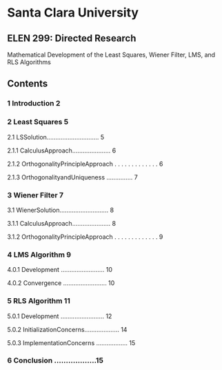 
# Santa Clara University

## ELEN 299: Directed Research
Mathematical Development of the Least Squares, Wiener Filter, LMS, and RLS Algorithms

## Contents

### 1 Introduction 2

### 2 Least Squares 5

2.1 LSSolution.............................. 5 

2.1.1 CalculusApproach...................... 6 

2.1.2 OrthogonalityPrincipleApproach . . . . . . . . . . . . . 6 

2.1.3 OrthogonalityandUniqueness ............... 7

### 3 Wiener Filter 7

3.1 WienerSolution............................ 8 

3.1.1 CalculusApproach...................... 8 

3.1.2 OrthogonalityPrincipleApproach . . . . . . . . . . . . . 9

### 4 LMS Algorithm 9

4.0.1 Development ......................... 10 

4.0.2 Convergence ......................... 10

### 5 RLS Algorithm 11

5.0.1 Development ......................... 12 

5.0.2 InitializationConcerns.................... 14 

5.0.3 ImplementationConcerns .................. 15

### 6 Conclusion ..................15
